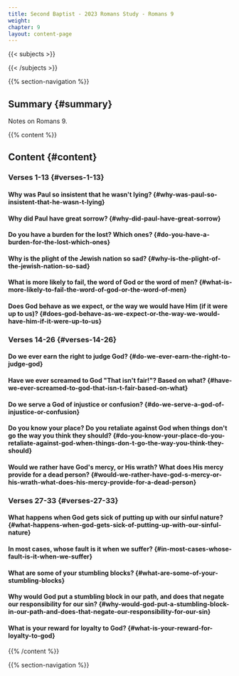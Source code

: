 ```yaml
---
title: Second Baptist - 2023 Romans Study - Romans 9
weight: 
chapter: 9
layout: content-page
---
```


{{< subjects >}}

{{< /subjects >}}

{{% section-navigation %}}

<!-- ## Video {#video}

{{% video
videoId=""

videoPlaylist=""

slides="https://bibledocs.org/slides/"
%}} -->

## Summary {#summary}

Notes on Romans 9.

<!-- ## Timestamps {#timestamps} -->

{{% content %}}

## Content {#content}

### Verses 1-13 {#verses-1-13}

#### Why was Paul so insistent that he wasn't lying? {#why-was-paul-so-insistent-that-he-wasn-t-lying}

#### Why did Paul have great sorrow? {#why-did-paul-have-great-sorrow}

#### Do you have a burden for the lost? Which ones? {#do-you-have-a-burden-for-the-lost-which-ones}

#### Why is the plight of the Jewish nation so sad? {#why-is-the-plight-of-the-jewish-nation-so-sad}

#### What is more likely to fail, the word of God or the word of men? {#what-is-more-likely-to-fail-the-word-of-god-or-the-word-of-men}

#### Does God behave as we expect, or the way we would have Him (if it were up to us)? {#does-god-behave-as-we-expect-or-the-way-we-would-have-him-if-it-were-up-to-us}

### Verses 14-26 {#verses-14-26}

#### Do we ever earn the right to judge God? {#do-we-ever-earn-the-right-to-judge-god}

#### Have we ever screamed to God "That isn't fair!"? Based on what? {#have-we-ever-screamed-to-god-that-isn-t-fair-based-on-what}

#### Do we serve a God of injustice or confusion? {#do-we-serve-a-god-of-injustice-or-confusion}

#### Do you know your place? Do you retaliate against God when things don't go the way you think they should? {#do-you-know-your-place-do-you-retaliate-against-god-when-things-don-t-go-the-way-you-think-they-should}

#### Would we rather have God's mercy, or His wrath? What does His mercy provide for a dead person? {#would-we-rather-have-god-s-mercy-or-his-wrath-what-does-his-mercy-provide-for-a-dead-person}

### Verses 27-33 {#verses-27-33}

#### What happens when God gets sick of putting up with our sinful nature? {#what-happens-when-god-gets-sick-of-putting-up-with-our-sinful-nature}

#### In most cases, whose fault is it when we suffer? {#in-most-cases-whose-fault-is-it-when-we-suffer}

#### What are some of your stumbling blocks? {#what-are-some-of-your-stumbling-blocks}

#### Why would God put a stumbling block in our path, and does that negate our responsibility for our sin? {#why-would-god-put-a-stumbling-block-in-our-path-and-does-that-negate-our-responsibility-for-our-sin}

#### What is your reward for loyalty to God? {#what-is-your-reward-for-loyalty-to-god}

<!-- --- -->

{{% /content %}}


<!-- {{% transcript %}}

## Video/audio transcript {#video-audio-transcript}



{{% /transcript %}} -->

{{% section-navigation %}}